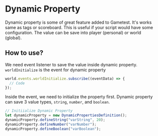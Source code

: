 # Dynamic Property

Dynamic property is some of great feature added to Gametest. It's works same as tags or scoreboard. This is useful if your script would have some configuration. The value can be save into player (personal) or world (global).

## How to use?

We need event listener to save the value inside dynamic property. `worldInitialize` is the event for dynamic property

```js
world.events.worldInitialize.subscribe((eventData) => {
  // Code
});
```

Inside the event, we need to initialize the property first. Dynamic property can save 3 value types, `string`, `number`, and `boolean`.

```js
// Initiialize Dynamic Property
let dynamicProperty = new DynamicPropertiesDefinition();
dynamicProperty.defineString("varString", 20);
dynamicProperty.defineNumber("varNumber");
dynamicProperty.defineBoolean("varBoolean");
```
